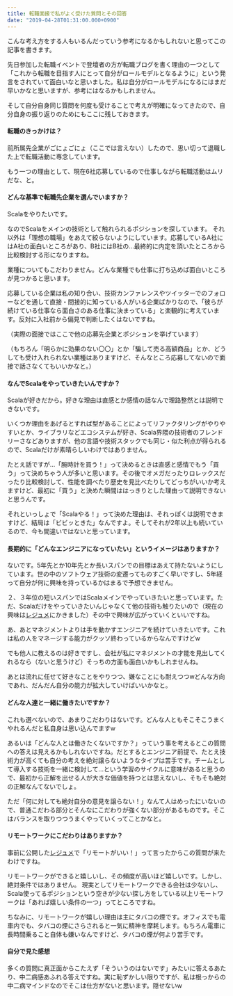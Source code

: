 ```yaml
---
title: 転職面接で私がよく受けた質問とその回答
date: "2019-04-28T01:31:00.000+0900"
---
```


こんな考え方をする人もいるんだっていう参考になるかもしれないと思ってこの記事を書きます。

先日参加した転職イベントで登壇者の方が転職ブログを書く理由の一つとして「これから転職を目指す人にとって自分がロールモデルとなるように」という発言をされていて面白いなと思いました。私は自分がロールモデルになるにはまだ早いかなと思いますが、参考にはなるかもしれません。

そして自分自身同じ質問を何度も受けることで考えが明確になってきたので、自分自身の振り返りのためにもここに残しておきます。

#### 転職のきっかけは？

前所属先企業がごにょごにょ（ここでは言えない）したので、思い切って退職した上で転職活動に専念しています。

もう一つの理由として、現在6社応募しているので仕事しながら転職活動はムリだな、と。

#### どんな基準で転職先企業を選んでいますか？

Scalaをやりたいです。

なのでScalaをメインの技術として触れられるポジションを探しています。
それ以外は「理想の職場」をあえて絞らないようにしています。応募しているA社にはA社の面白いところがあり、B社にはB社の…最終的に内定を頂いたところから比較検討する形になりますね。

業種についてもこだわりません。どんな業種でも仕事に打ち込めば面白いところが見つかると思います。

応募している企業は私の知り合い、技術カンファレンスやツイッターでのフォローなどを通して直接・間接的に知っている人がいる企業ばかりなので、「彼らが続けている仕事なら面白さのある仕事に決まっている」と楽観的に考えています。反対に入社前から偏見で判断したくはないですね。

（実際の面接ではここで他の応募先企業とポジションを挙げています）

（もちろん「明らかに効果のない〇〇」とか「騙して売る高額商品」とか、どうしても受け入れられない業種はありますけど、そんなところ応募してないので面接で話さなくてもいいかなと。）

#### なんでScalaをやっていきたいんですか？

Scalaが好きだから。好きな理由は直感とか感情の話なんで理路整然とは説明できないです。

いくつか理由をあげるとすれば型があることによってリファクタリングがやりやすいとか、ライブラリなどエコシステムが好き、Scala界隈の技術者のフレンドリーさなどありますが、他の言語や技術スタックでも同じ・似た利点が得られるので、Scalaだけが素晴らしいわけではありません。

たとえ話ですが…「腕時計を買う！」って決めるときは直感と感情でもう「買う」って決めちゃう人が多いと思います。その後でオメガだったりロレックスだったり比較検討して、性能を調べたり歴史を見比べたりしてどっちがいいか考えますけど、最初に「買う」と決めた瞬間ははっきりとした理由って説明できないと思うんです。

それといっしょで「Scalaやる！」って決めた理由は、それっぽくは説明できますけど、結局は「ビビッときた」なんですよ。そしてそれが2年以上も続いているので、今も間違いではないと思っています。

#### 長期的に「どんなエンジニアになっていたい」というイメージはありますか？

ないです。5年先とか10年先とか長いスパンでの目標はあえて持たないようにしています。世の中のソフトウェア技術の変遷ってものすごく早いですし、5年経って自分が何に興味を持っているかはまるで予想できません。

２、３年位の短いスパンではScalaメインでやっていきたいと思っています。ただ、Scalaだけをやっていきたいんじゃなくて他の技術も触りたいので（現在の興味は[レジュメ](https://gist.github.com/richardimaoka/5069d6448bb6245b579a661afdffcd47)にかきました）その中で興味が広がっていくといいですね。

あ、あとマネジメントよりは手を動かすエンジニアを続けていきたいです。これは私の人をマネージする能力がクッソ終わっているからなんですけどw

でも他人に教えるのは好きですし、会社が私にマネジメントの才能を見出してくれるなら（ないと思うけど）そっちの方面も面白いかもしれませんね。

あとは流れに任せて好きなことをやりつつ、嫌なことにも耐えつつwどんな方向であれ、だんだん自分の能力が拡大していけばいいかなと。

#### どんな人達と一緒に働きたいですか？

これも選べないので、あまりこだわりはないです。どんな人ともそこそこうまくやれるんだと私自身は思い込んでますw

あるいは「どんな人とは働きたくないですか？」っていう事を考えるとこの質問への答えは見えるかもしれないですね。だとするとエンジニア前提で、たとえ技術力が高くても自分の考えを絶対譲らないようなタイプは苦手です。チームとして導入する技術を一緒に検討して…という学習のサイクルに意味があると思うので、最初から正解を出せる人が大きな価値を持つとは思えないし、そもそも絶対の正解なんてないでしょ。

ただ「何に対しても絶対自分の意見を譲らない！」なんて人はめったにいないので、普通こだわる部分とそんなにこだわりが強くない部分があるものです。そこはバランスを取りつつうまくやっていくってことかなと。

#### リモートワークにこだわりはありますか？

事前に公開した[レジュメ](https://gist.github.com/richardimaoka/5069d6448bb6245b579a661afdffcd47)で「リモートがいい！」って言ったからこの質問が来たわけですね。

リモートワークができると嬉しいし、その頻度が高いほど嬉しいです。しかし、絶対条件ではありません。
現実としてリモートワークできる会社は少ないし、Scala使ってるポジションという空きが少ない探し方をしている以上リモートワークは「あれば嬉しい条件の一つ」ってところですね。

ちなみに、リモートワークが嬉しい理由は主にタバコの煙です。オフィスでも電車内でも、タバコの煙にさらされると一気に精神を摩耗します。もちろん電車に長時間乗ること自体も嫌いなんですけど、タバコの煙が何より苦手です。


#### 自分で見た感想

多くの質問に真正面からこたえず「そういうのはないです」みたいに答えるあたり、中二病感あふれる答えですね。実に恥ずかしい限りですが、私は根っからの中二病マインドなのでそこは仕方がないと思います。隠せないw